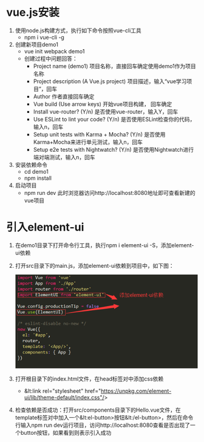 # vue.js安装

1. 使用node.js构建方式，执行如下命令按照vue-cli工具
   * npm i vue-cli -g
2. 创建新项目demo1
   * vue init webpack demo1
   * 创建过程中问题回答：
     * Project name (demo1) 项目名称，直接回车确定使用demo1作为项目名称
     * Project description (A Vue.js project) 项目描述，输入“vue学习项目”，回车
     * Author 作者直接回车确定
     * Vue build (Use arrow keys) 开始vue项目构建， 回车确定
     * Install vue-router? (Y/n) 是否使用vue-router，输入Y，回车
     * Use ESLint to lint your code? (Y/n) 是否使用ESLint检查你的代码，输入n，回车
     * Setup unit tests with Karma + Mocha? (Y/n) 是否使用Karma+Mocha来进行单元测试，输入n，回车
     * Setup e2e tests with Nightwatch? (Y/n)  是否使用Nightwatch进行端对端测试，输入n，回车
3. 安装依赖命令
   * ​cd demo1
   * npm install
4. 启动项目
   * npm run dev
     此时浏览器访问http://localhost:8080地址即可查看新建的vue项目
# 引入element-ui
1. 在demo1目录下打开命令行工具，执行npm i element-ui -S，添加element-ui依赖

2. 打开src目录下的main.js，添加element-ui依赖到项目中，如下图：

   ![main添加element-ui依赖](./imgs/1.png)
3. 打开根目录下的index.html文件，在head标签对中添加css依赖
   * &lt:link rel="stylesheet" href="https://unpkg.com/element-ui/lib/theme-default/index.css"/&gt;
4. 检查依赖是否成功：打开src/components目录下的Hello.vue文件，在template标签对中加入一个&lt:el-button&gt;按钮&lt:/el-button&gt;，然后在命令行输入npm run dev运行项目，访问http://localhost:8080查看是否出现了一个button按钮，如果看到则表示引入成功
